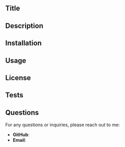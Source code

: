 
  
  ## Title 

  
  
  ## Description
  
  
  
  ## Installation
  
  
  
  ## Usage
  
  
  
  ## License
  
   

  
  ## Tests
  
  
  
  ## Questions
  
  For any questions or inquiries, please reach out to me:
  
  - **GitHub**: [](https://github.com/)
  - **Email**: [](mailto:)
  
    